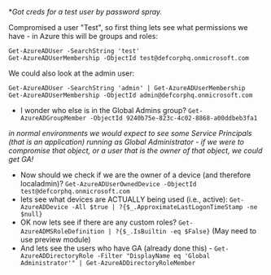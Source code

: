 *_Got creds for a test user by password spray._

Compromised a user "Test", so first thing lets see what permissions we have - in Azure this will be groups and roles:
```
Get-AzureADUser -SearchString 'test'
Get-AzureADUserMembership -ObjectId test@defcorphq.onmicrosoft.com
```

We could also look at the admin user:
```
Get-AzureADUser -SearchString 'admin' | Get-AzureADUserMembership
Get-AzureADUserMembership -ObjectId admin@defcorphq.onmicrosoft.com
```
- I wonder who else is in the Global Admins group? ```Get-AzureADGroupMember -ObjectId 9240b75e-823c-4c02-8868-a00ddbeb3fa1```

_in normal environments we would expect to see some Service Principals (that is an application) running as Global Administrator - if we were to compromise that object, or a user that is the owner of that object, we could get GA!_


- Now should we check if we are the owner of a device (and therefore localadmin)? ```Get-AzureADUserOwnedDevice -ObjectId test@defcorphq.onmicrosoft.com```
- lets see what devices are ACTUALLY being used (i.e., active): ```Get-AzureADDevice -All $true | ?{$_.ApproximateLastLogonTimeStamp -ne $null}```
- OK now lets see if there are any custom roles? ```Get-AzureADMSRoleDefinition | ?{$_.IsBuiltin -eq $False}``` (May need to use preview module)
- And lets see the users who have GA (already done this) - ```Get-AzureADDirectoryRole -Filter "DisplayName eq 'Global Administrator'" | Get-AzureADDirectoryRoleMember```

